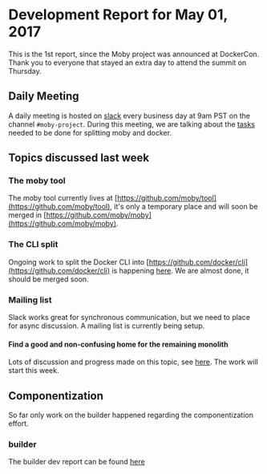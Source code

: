 # Development Report for May 01, 2017

This is the 1st report, since the Moby project was announced at DockerCon. Thank you to everyone that stayed an extra day to attend the summit on Thursday.

## Daily Meeting

A daily meeting is hosted on [slack](https://dockercommunity.slack.com/) every business day at 9am PST on the channel `#moby-project`.
During this meeting, we are talking about the [tasks](https://github.com/moby/moby/issues/32867) needed to be done for splitting moby and docker.

## Topics discussed last week

### The moby tool

The moby tool currently lives at [https://github.com/moby/tool](https://github.com/moby/tool), it's only a temporary place and will soon be merged in [https://github.com/moby/moby](https://github.com/moby/moby).

### The CLI split

Ongoing work to split the Docker CLI into [https://github.com/docker/cli](https://github.com/docker/cli) is happening [here](https://github.com/moby/moby/pull/32694).
We are almost done, it should be merged soon.

### Mailing list

Slack works great for synchronous communication, but we need to place for async discussion. A mailing list is currently being setup.

#### Find a good and non-confusing home for the remaining monolith

Lots of discussion and progress made on this topic, see [here](https://github.com/moby/moby/issues/32871). The work will start this week.

## Componentization

So far only work on the builder happened regarding the componentization effort.

### builder

The builder dev report can be found [here](builder/2017-05-01.md)
